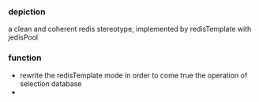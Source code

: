 ### depiction

a clean and coherent redis stereotype, implemented by redisTemplate with jedisPool 

### function 
* rewrite the redisTemplate mode in order to come true the operation of selection database
* 